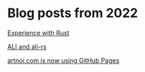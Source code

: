 # Blog posts from 2022

[Experience with Rust](/blog/2023/try-rust/)

[ALI and ali-rs](/blog/2023/ali/)

[artnoi.com is now using GitHub Pages](/blog/2023/pages/)
